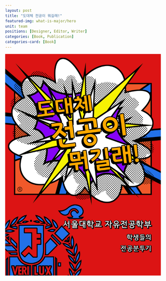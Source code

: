 ```yaml
---
layout: post
title: "도대체 전공이 뭐길래!"
featured-img: what-is-major/hero
unit: team
positions: [Designer, Editor, Writer]
categories: [Book, Publication]
categories-card: [Book]
---
```


![What is Major!](/assets/img/posts/what-is-major/cover.jpg#center)